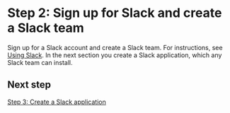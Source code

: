 # Step 2: Sign up for Slack and create a Slack team<a name="slack-step-2"></a>

Sign up for a Slack account and create a Slack team\. For instructions, see [Using Slack](https://get.slack.help/hc/en-us/articles/212675257-Creating-a-Slack-account)\. In the next section you create a Slack application, which any Slack team can install\.

## Next step<a name="step-2-next"></a>

[Step 3: Create a Slack application](slack-step-3.md)